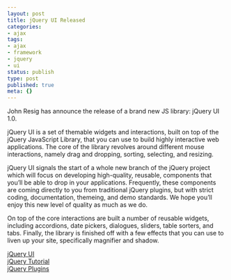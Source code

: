 ```yaml
---
layout: post
title: jQuery UI Released
categories:
- ajax
tags:
- ajax
- framework
- jquery
- ui
status: publish
type: post
published: true
meta: {}
---
```

John Resig has announce the release of a brand new JS library: jQuery UI 1.0.

jQuery UI is a set of themable widgets and interactions, built on top of the jQuery JavaScript Library, that you can use to build highly interactive web applications. The core of the library revolves around different mouse interactions, namely drag and dropping, sorting, selecting, and resizing.

jQuery UI signals the start of a whole new branch of the jQuery project which will focus on developing high-quality, reusable, components that you’ll be able to drop in your applications. Frequently, these components are coming directly to you from traditional jQuery plugins, but with strict coding, documentation, themeing, and demo standards. We hope you’ll enjoy this new level of quality as much as we do.

On top of the core interactions are built a number of reusable widgets, including accordions, date pickers, dialogues, sliders, table sorters, and tabs. Finally, the library is finished off with a few effects that you can use to liven up your site, specifically magnifier and shadow.

[jQuery UI](https://ui.jquery.com/)  
[jQuery Tutorial](https://learn.jquery.com/)  
[jQuery Plugins](https://plugins.jquery.com/)

